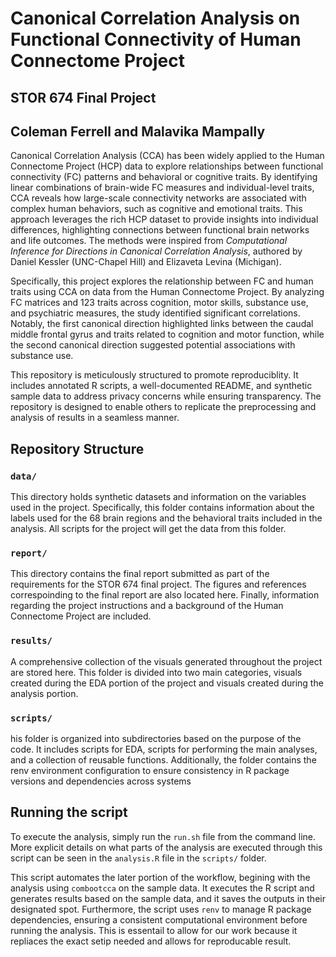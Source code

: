 # Canonical Correlation Analysis on Functional Connectivity of Human Connectome Project
## STOR 674 Final Project
## Coleman Ferrell and Malavika Mampally
Canonical Correlation Analysis (CCA) has been widely applied to the Human Connectome Project (HCP) data to explore relationships between functional connectivity (FC) patterns and behavioral or cognitive traits. By identifying linear combinations of brain-wide FC measures and individual-level traits, CCA reveals how large-scale connectivity networks are associated with complex human behaviors, such as cognitive and emotional traits. This approach leverages the rich HCP dataset to provide insights into individual differences, highlighting connections between functional brain networks and life outcomes. The methods were inspired from *Computational Inference for Directions in Canonical Correlation Analysis*, authored by Daniel Kessler (UNC-Chapel Hill) and Elizaveta Levina (Michigan).
 
Specifically, this project explores the relationship between FC and human traits using CCA on data from the Human Connectome Project. By analyzing FC matrices and 123 traits across cognition, motor skills, substance use, and psychiatric measures, the study identified significant correlations. Notably, the first canonical direction highlighted links between the caudal middle frontal gyrus and traits related to cognition and motor function, while the second canonical direction suggested potential associations with substance use.

 This repository is meticulously structured to promote reproduciblity. It includes annotated R scripts, a well-documented README, and synthetic sample data to address privacy concerns while ensuring transparency. The repository is designed to enable others to replicate the preprocessing and analysis of results in a seamless manner. 

## Repository Structure

### `data/`
This directory holds synthetic datasets and information on the variables used in the project. Specifically, this folder contains information about the labels used for the 68 brain regions and the behavioral traits included in the analysis. All scripts for the project will get the data from this folder.

### `report/`
This directory contains the final report submitted as part of the requirements for the STOR 674 final project. The figures and references correspoinding to the final report are also located here. Finally, information regarding the project instructions and a background of the Human Connectome Project are included.

### `results/`
A comprehensive collection of the visuals generated throughout the project are stored here. This folder is divided into two main categories, visuals created during the EDA portion of the project and visuals created during the analysis portion.

### `scripts/`
his folder is organized into subdirectories based on the purpose of the code. It includes scripts for EDA, scripts for performing the main analyses, and a collection of reusable functions. Additionally, the folder contains the renv environment configuration to ensure consistency in R package versions and dependencies across systems

## Running the script
To execute the analysis, simply run the `run.sh` file from the command line. More explicit details on what parts of the analysis are executed through this script can be seen in the `analysis.R` file in the `scripts/` folder.

This script automates the later portion of the workflow, begining with the analysis using `combootcca` on the sample data. It executes the R script and generates results based on the sample data, and it saves the outputs in their designated spot. Furthermore, the script uses `renv` to manage R package dependencies, ensuring a consistent computational environment before running the analysis. This is essentail to allow for our work because it repliaces the exact setip needed and allows for reproducable result.